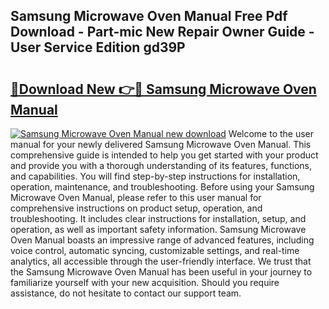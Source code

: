## Samsung Microwave Oven Manual Free Pdf Download - Part-mic New Repair Owner Guide - User Service Edition gd39P

# <h2><a href="http://bc29780.oget.top/?id=Samsung+Microwave+Oven+Manual">🔗Download New 👉🔴 Samsung Microwave Oven Manual</a></h2>

[![Samsung Microwave Oven Manual new download](https://i.imgur.com/5g1atiW.png)](http://bc29780.oget.top/?id=Samsung+Microwave+Oven+Manual)
Welcome to the user manual for your newly delivered Samsung Microwave Oven Manual. This comprehensive guide is intended to help you get started with your product and provide you with a thorough understanding of its features, functions, and capabilities. You will find step-by-step instructions for installation, operation, maintenance, and troubleshooting. Before using your Samsung Microwave Oven Manual, please refer to this user manual for comprehensive instructions on product setup, operation, and troubleshooting. It includes clear instructions for installation, setup, and operation, as well as important safety information. Samsung Microwave Oven Manual boasts an impressive range of advanced features, including voice control, automatic syncing, customizable settings, and real-time analytics, all accessible through the user-friendly interface. We trust that the Samsung Microwave Oven Manual has been useful in your journey to familiarize yourself with your new acquisition. Should you require assistance, do not hesitate to contact our support team.
